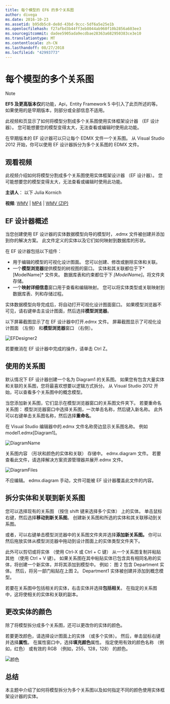 ```yaml
---
title: 每个模型的 EF6 的多个关系图
author: divega
ms.date: 2016-10-23
ms.assetid: b95db5c8-de8d-43bd-9ccc-5df6a5e25e1b
ms.openlocfilehash: f27afbd3b44ff3eb8044ab960f10b2856a603ee3
ms.sourcegitcommit: dadee5905ada9ecdbae28363a682950383ce3e10
ms.translationtype: MT
ms.contentlocale: zh-CN
ms.lasthandoff: 08/27/2018
ms.locfileid: "42993773"
---
```

# <a name="multiple-diagrams-per-model"></a>每个模型的多个关系图
> [!NOTE]
> **EF5 及更高版本仅**的功能，Api，Entity Framework 5 中引入了此页所述的等。 如果使用的是早期版本，则部分或全部信息不适用。

此视频和页显示了如何将模型分割成多个关系图使用实体框架设计器 （EF 设计器）。 您可能想要您的模型变得太大，无法查看或编辑时使用此功能。

在早期版本的 EF 设计器可以只让每个 EDMX 文件一个关系图。 从 Visual Studio 2012 开始，你可以使用 EF 设计器拆分为多个关系图的 EDMX 文件。

## <a name="watch-the-video"></a>观看视频
此视频介绍如何将模型分割成多个关系图使用实体框架设计器 （EF 设计器）。 您可能想要您的模型变得太大，无法查看或编辑时使用此功能。

**主讲人**： 以下 Julia Kornich

**视频**: [WMV](http://download.microsoft.com/download/5/C/2/5C2B52AB-5532-426F-B078-1E253341B5FA/HDI-ITPro-MSDN-winvideo-multiplediagrams.wmv) | [MP4](http://download.microsoft.com/download/5/C/2/5C2B52AB-5532-426F-B078-1E253341B5FA/HDI-ITPro-MSDN-mp4video-multiplediagrams.m4v) | [WMV (ZIP)](http://download.microsoft.com/download/5/C/2/5C2B52AB-5532-426F-B078-1E253341B5FA/HDI-ITPro-MSDN-winvideo-multiplediagrams.zip)

## <a name="ef-designer-overview"></a>EF 设计器概述

当您创建使用 EF 设计器的实体数据模型向导的模型时，.edmx 文件被创建并添加到你的解决方案。 此文件定义的实体以及它们如何映射到数据库的形状。

在 EF 设计器包括以下组件：

-   用于编辑的模型的可视化设计图面。 您可以创建、修改或删除实体和关联。
-   一个**模型浏览器**提供模型的树视图的窗口。  实体和其关联都位于下*\[ModelName\]* 文件夹。 数据库表和约束都位于下 *\[ModelName\]*。将文件夹存储。
-   一个**映射详细信息**窗口用于查看和编辑映射。 您可以将实体类型或关联映射到数据库表、列和存储过程。 

实体数据模型向导完成后，将自动打开可视化设计图面窗口。 如果模型浏览器不可见，请右键单击主设计图面，然后选择**模型浏览器**。

以下屏幕截图显示了在 EF 设计器中打开.edmx 文件。 屏幕截图显示了可视化设计图面 （左侧） 和**模型浏览器**窗口 （右侧）。

![EFDesigner2](~/ef6/media/efdesigner2.png)

若要撤消在 EF 设计器中完成的操作，请单击 Ctrl Z。

## <a name="working-with-diagrams"></a>使用的关系图

默认情况下 EF 设计器创建一个名为 Diagram1 的关系图。 如果您有包含大量实体和关联的关系图，您将最喜欢想要以逻辑方式拆分。 从 Visual Studio 2012 开始，可以查看多个关系图中的概念模型。   

当您添加新关系图，它们显示在模型浏览器窗口的关系图文件夹下。 若要重命名关系图： 模型浏览器窗口中选择关系图，一次单击名称，然后键入新名称。  此外可以右键单击关系图名称，然后选择**重命名**。

在 Visual Studio 编辑器中的.edmx 文件名称旁边显示关系图名称。 例如 model1.edmx\[Diagram1\]。

![DiagramName](~/ef6/media/diagramname.png)

关系图内容 （形状和颜色的实体和关联） 存储中。 edmx.diagram 文件。 若要查看此文件，请选择解决方案资源管理器并展开.edmx 文件。 

![DiagramFiles](~/ef6/media/diagramfiles.png)

不应编辑。 edmx.diagram 手动，文件可能被 EF 设计器覆盖此文件的内容。
 
## <a name="splitting-entities-and-associations-into-a-new-diagram"></a>拆分实体和关联到新关系图

您可以选择现有的关系图 （按住 shift 键来选择多个实体） 上的实体。 单击鼠标右键，然后选择**移动到新关系图**。 创建新关系图和所选的实体和其关联移动到关系图。

或者，可以右键单击模型浏览器中的关系图文件夹并选择**添加新关系图。** 你可以然后拖放实体从模型浏览器中拖动到设计图面上的实体类型文件夹下。

此外可以剪切或将实体 （使用 Ctrl-X 或 Ctrl + C 键） 从一个关系图复制并粘贴其他 （使用 Ctrl + V 键）。 如果关系图在其中粘贴实体已包含具有相同名称的实体，将创建一个新实体，并将其添加到模型中。  例如： 图 2 包含 Department 实体。 然后，将另一部门粘贴在上图 2。 Department1 实体被创建并添加到概念模型。   

若要在关系图中包括相关的实体，右击实体并选择**包括相关**。 在指定的关系图中，这将使相关的实体和关联的副本。

## <a name="changing-the-color-of-entities"></a>更改实体的颜色

除了将模型拆分成多个关系图，还可以更改你的实体的颜色。

若要更改颜色，请选择设计图面上的实体 （或多个实体）。 然后，单击鼠标右键并选择**属性**。 在属性窗口中，选择**填充颜色**属性。 指定使用有效的颜色名称 （例如，红色） 或有效的 RGB （例如，255，128，128） 的颜色。 

![颜色](~/ef6/media/color.png)

## <a name="summary"></a>总结

本主题中介绍了如何将模型拆分为多个关系图以及如何指定不同的颜色使用实体框架设计器的实体。 
